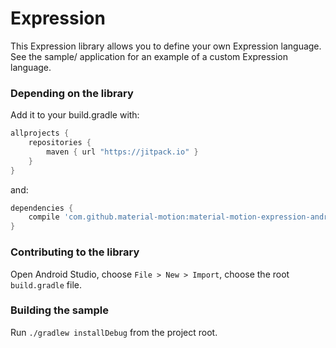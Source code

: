 # Expression

This Expression library allows you to define your own Expression language.
See the sample/ application for an example of a custom Expression language.

### Depending on the library

Add it to your build.gradle with:
```gradle
allprojects {
    repositories {
        maven { url "https://jitpack.io" }
    }
}
```
and:

```gradle
dependencies {
    compile 'com.github.material-motion:material-motion-expression-android:master-SNAPSHOT'
}
```

### Contributing to the library

Open Android Studio,
choose `File > New > Import`,
choose the root `build.gradle` file.

### Building the sample

Run `./gradlew installDebug` from the project root.
